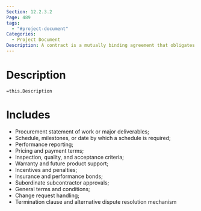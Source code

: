 ```yaml
---
Section: 12.2.3.2
Page: 489
tags:
  - "#project-document"
Categories:
  - Project Document
Description: A contract is a mutually binding agreement that obligates the seller to provide the specified products, services, or results; obligates the buyer to compensate the seller; represents a legal relationship that is subject to remedy in the courts.
---
```

# Description
`=this.Description`
# Includes
* Procurement statement of work or major deliverables;
* Schedule, milestones, or date by which a schedule is required;
* Performance reporting;
* Pricing and payment terms;
* Inspection, quality, and acceptance criteria;
* Warranty and future product support;
* Incentives and penalties;
* Insurance and performance bonds;
* Subordinate subcontractor approvals;
* General terms and conditions;
* Change request handling;
* Termination clause and alternative dispute resolution mechanism


